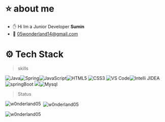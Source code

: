# :star: about me
* :hand: Hi Im a Junior Developer **Sumin** 
* :email: 05wonderland14@gmail.com




# :gear: Tech Stack

> skills

![Java](https://img.shields.io/badge/-Java-skyblue?style=flat-circle&logo=java)![Spring](https://img.shields.io/badge/-Spring-beige?style=flat-circle&logo=spring)![JavaScript](https://img.shields.io/badge/-JavaScript-violet?style=flat-circle&logo=javascript)![HTML5](https://img.shields.io/badge/-HTML5-orange?style=flat-circle&logo=html5) ![CSS3](https://img.shields.io/badge/-CSS3-yellow?style=flat-circle&logo=css3)
![VS Code](https://img.shields.io/badge/-VSCode-blue?style=flat-circle&logo=VSCode)![Intelli JIDEA](https://img.shields.io/badge/-IntelliJIDEA-red?style=flat-circle&logo=IntelliJIDEA)
![springBoot](https://img.shields.io/badge/-SpringBoot-pink?style=flat-circle&logo=java)
![](https://img.shields.io/badge/-GitHub-black?style=flat-circle&logo=GitHub)![Mysql](https://img.shields.io/badge/-Mysql-white?style=flat-circle&logo=mysql)


> Status
<p><img align="left" src="https://github-readme-stats.vercel.app/api/top-langs?username=w0nderland05&show_icons=true&locale=en&layout=compact" alt="w0nderland05" /></p>
<p align="left">
</p>
<p>&nbsp;<img align="center" src="https://github-readme-stats.vercel.app/api?username=w0nderland05&show_icons=true&locale=en" alt="w0nderland05" /></p>
<p align="left">
</p>
<p><img align="center" src="https://github-readme-streak-stats.herokuapp.com/?user=w0nderland05&" alt="w0nderland05" /></p>

